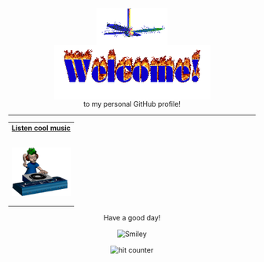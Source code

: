 <div align="center">
<img src="https://github.com/waasaty/waasaty/blob/main/fan-1.gif" alt="Fan" align="center">
</div>

<div align="center">
<img src="https://github.com/waasaty/waasaty/blob/main/welcome-fire.gif" alt="Welcome" align="center">
</div>
<div align="center">
to my personal GitHub profile!
</div>

<hr>


<!-- Social -->
<table width="100%" align="center">
<tr>
<td align="center">
<a href="https://www.youtube.com/watch?v=dQw4w9WgXcQ">
<strong>Listen cool music</strong>
<br />
<br />


<p>
<img height="100" alt="Music" src="music.gif"> 
</a>
</p>

</td>
</tr>
</table>

<div align="center">
<p>Have a good day!</p>
<div>
<img src="https://github.com/waasaty/waasaty/blob/main/img/smile.gif" alt="Smiley" align="center">
</div>
</div>

<div align="center">
<p></p>
<img src="https://profile-counter.glitch.me/waasaty/count.svg" alt="hit counter" align="center">
</div>
